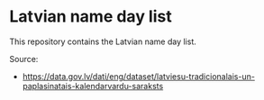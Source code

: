 # Latvian name day list

This repository contains the Latvian name day list.

Source:
 - https://data.gov.lv/dati/eng/dataset/latviesu-tradicionalais-un-paplasinatais-kalendarvardu-saraksts
